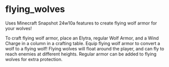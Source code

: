 # flying_wolves
Uses Minecraft Snapshot 24w10a features to create flying wolf armor for your wolves!

To craft flying wolf armor, place an Elytra, regular Wolf Armor, and a Wind Charge in a column in a crafting table.
Equip flying wolf armor to convert a wolf to a flying wolf! Flying wolves will float around the player, and can fly to reach enemies at different heights.
Regular armor can be added to flying wolves for extra protection.
